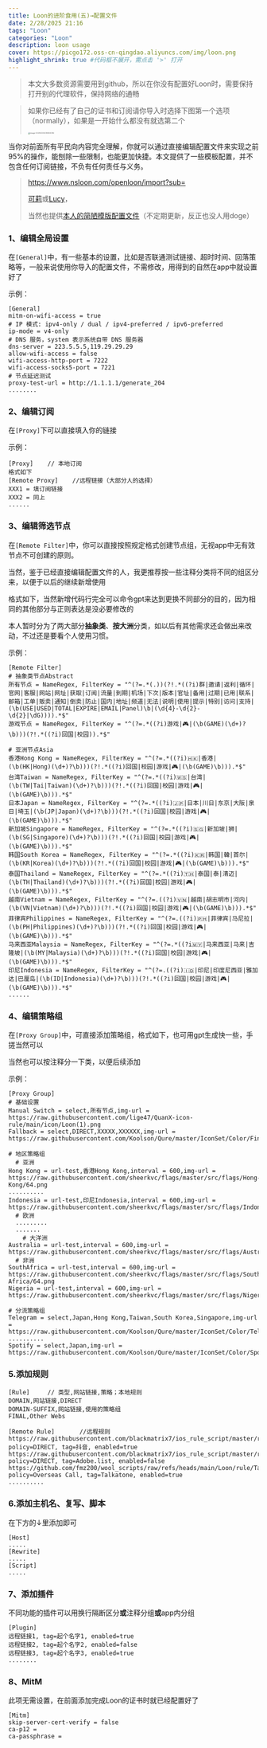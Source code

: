 ```yaml
---
title: Loon的进阶食用(五)→配置文件
date: 2/28/2025 21:16
tags: "Loon"
categories: "Loon"
description: loon usage
cover: https://picgo172.oss-cn-qingdao.aliyuncs.com/img/loon.png
highlight_shrink: true #代码框不展开，需点击 '>' 打开
---
```


> 本文大多数资源需要用到github，所以在你没有配置好Loon时，需要保持打开别的代理软件，保持网络的通畅

> 如果你已经有了自己的证书和订阅请你导入时选择下图第一个选项（normally），如果是一开始什么都没有就选第二个
>
> <img src="https://picgo172.oss-cn-qingdao.aliyuncs.com/img/image-20250226235824084.png" alt="image-20250226235824084" style="zoom:25%;" />

当你对前面所有平民向内容完全理解，你就可以通过直接编辑配置文件来实现之前95%的操作，能刨除一些限制，也能更加快捷。本文提供了一些模板配置，并不包含任何订阅链接，不负有任何责任与义务。

> https://www.nsloon.com/openloon/import?sub=
>
> [可莉](https://github.com/luestr/ProxyResource/blob/main/README.md)或[Lucy](https://www.nsloon.com/openloon/import?sub=https://raw.githubusercontent.com/Repcz/Tool/X/Loon/Loon.conf)，
>
> 当然也提供[本人的简陋模版配置文件](https://www.nsloon.com/openloon/import?sub=https://kvc-config.oss-cn-beijing.aliyuncs.com/loon/Loon_Template_by_sheerkvc.conf)（不定期更新，反正也没人用doge）

### 1、编辑全局设置

在`[General]`中，有一些基本的设置，比如是否联通测试链接、超时时间、回落策略等，一般来说使用你导入的配置文件，不需修改，用得到的自然在app中就设置好了

示例：

```config
[General]
mitm-on-wifi-access = true
# IP 模式: ipv4-only / dual / ipv4-preferred / ipv6-preferred
ip-mode = v4-only
# DNS 服务，system 表示系统自带 DNS 服务器
dns-server = 223.5.5.5,119.29.29.29
allow-wifi-access = false
wifi-access-http-port = 7222
wifi-access-socks5-port = 7221
# 节点延迟测试
proxy-test-url = http://1.1.1.1/generate_204
........
```

### 2、编辑订阅

在`[Proxy]`下可以直接填入你的链接  

示例：

```config
[Proxy]    // 本地订阅
格式如下
[Remote Proxy]    //远程链接（大部分人的选择）  
XXX1 = 填订阅链接
XXX2 = 同上
......
```

### 3、编辑筛选节点

在`[Remote Filter]`中，你可以直接按照规定格式创建节点组，无视app中无有效节点不可创建的原则。

当然，鉴于已经直接编辑配置文件的人，我更推荐按一些注释分类将不同的组区分来，以便于以后的继续新增使用

格式如下，当然新增代码行完全可以命令gpt来达到更换不同部分的目的，因为相同的其他部分与正则表达是没必要修改的

本人暂时分为了两大部分**抽象类**、**按大洲**分类，如以后有其他需求还会做出来改动，不过还是要看个人使用习惯。

示例：

```config
[Remote Filter]
# 抽象类节点Abstract
所有节点 = NameRegex, FilterKey = "^(?=.*(.))(?!.*((?i)群|邀请|返利|循环|官网|客服|网站|网址|获取|订阅|流量|到期|机场|下次|版本|官址|备用|过期|已用|联系|邮箱|工单|贩卖|通知|倒卖|防止|国内|地址|频道|无法|说明|使用|提示|特别|访问|支持|(\b(USE|USED|TOTAL|EXPIRE|EMAIL|Panel)\b|(\d{4}-\d{2}-\d{2}|\dG)))).*$"
游戏节点 = NameRegex, FilterKey = "^(?=.*((?i)游戏|🎮|(\b(GAME)(\d+)?\b)))(?!.*((?i)回国|校园)).*$"

# 亚洲节点Asia
香港Hong Kong = NameRegex, FilterKey = "^(?=.*((?i)🇭🇰|香港|(\b(HK|Hong)(\d+)?\b)))(?!.*((?i)回国|校园|游戏|🎮|(\b(GAME)\b))).*$"
台湾Taiwan = NameRegex, FilterKey = "^(?=.*((?i)🇼🇸|台湾|(\b(TW|Tai|Taiwan)(\d+)?\b)))(?!.*((?i)回国|校园|游戏|🎮|(\b(GAME)\b))).*$"
日本Japan = NameRegex, FilterKey = "^(?=.*((?i)🇯🇵|日本|川日|东京|大阪|泉日|埼玉|(\b(JP|Japan)(\d+)?\b)))(?!.*((?i)回国|校园|游戏|🎮|(\b(GAME)\b))).*$"
新加坡Singapore = NameRegex, FilterKey = "^(?=.*((?i)🇸🇬|新加坡|狮|(\b(SG|Singapore)(\d+)?\b)))(?!.*((?i)回国|校园|游戏|🎮|(\b(GAME)\b))).*$"
韩国South Korea = NameRegex, FilterKey = "^(?=.*((?i)🇰🇷|韩国|韓|首尔|(\b(KR|Korea)(\d+)?\b)))(?!.*((?i)回国|校园|游戏|🎮|(\b(GAME)\b))).*$"
泰国Thailand = NameRegex, FilterKey = "^(?=.*((?i)🇹🇭|泰国|泰|清迈|(\b(TH|Thailand)(\d+)?\b)))(?!.*((?i)回国|校园|游戏|🎮|(\b(GAME)\b))).*$"
越南Vietnam = NameRegex, FilterKey = "^(?=.((?i)🇻🇳|越南|胡志明市|河内|(\b(VN|Vietnam)(\d+)?\b)))(?!.*((?i)回国|校园|游戏|🎮|(\b(GAME)\b))).*$"
菲律宾Philippines = NameRegex, FilterKey = "^(?=.((?i)🇵🇭|菲律宾|马尼拉|(\b(PH|Philippines)(\d+)?\b)))(?!.*((?i)回国|校园|游戏|🎮|(\b(GAME)\b))).*$"
马来西亚Malaysia = NameRegex, FilterKey = "^(?=.*((?i🇲🇾|马来西亚|马来|吉隆坡|(\b(MY|Malaysia)(\d+)?\b)))(?!.*((?i)回国|校园|游戏|🎮|(\b(GAME)\b))).*$"
印尼Indonesia = NameRegex, FilterKey = "^(?=.((?i)🇮🇩|印尼|印度尼西亚|雅加达|巴厘岛|(\b(ID|Indonesia)(\d+)?\b)))(?!.*((?i)回国|校园|游戏|🎮|(\b(GAME)\b))).*$"
......
```

### 4、编辑策略组

在`[Proxy Group]`中，可直接添加策略组，格式如下，也可用gpt生成快一些，手搓当然可以

当然也可以按注释分一下类，以便后续添加

示例：

```config
[Proxy Group]
# 基础设置
Manual Switch = select,所有节点,img-url = https://raw.githubusercontent.com/lige47/QuanX-icon-rule/main/icon/Loon(1).png
Fallback = select,DIRECT,XXXXX,XXXXXX,img-url = https://raw.githubusercontent.com/Koolson/Qure/master/IconSet/Color/Final.png

# 地区策略组
  # 亚洲
Hong Kong = url-test,香港Hong Kong,interval = 600,img-url = https://raw.githubusercontent.com/sheerkvc/flags/master/src/flags/Hong-Kong/64.png
..........
Indonesia = url-test,印尼Indonesia,interval = 600,img-url = https://raw.githubusercontent.com/sheerkvc/flags/master/src/flags/Indonesia/64.png
  # 欧洲
  .........
  .......
    # 大洋洲
Australia = url-test,interval = 600,img-url = https://raw.githubusercontent.com/sheerkvc/flags/master/src/flags/Australia/64.png
  # 非洲
SouthAfrica = url-test,interval = 600,img-url = https://raw.githubusercontent.com/sheerkvc/flags/master/src/flags/South-Africa/64.png
Nigeria = url-test,interval = 600,img-url = https://raw.githubusercontent.com/sheerkvc/flags/master/src/flags/Nigeria/64.png

# 分流策略组
Telegram = select,Japan,Hong Kong,Taiwan,South Korea,Singapore,img-url = https://raw.githubusercontent.com/Koolson/Qure/master/IconSet/Color/Telegram.png
..........
Spotify = select,Japan,img-url = https://raw.githubusercontent.com/Koolson/Qure/master/IconSet/Color/Spotify.png

```

### 5.添加规则

```
[Rule]     // 类型,网站链接,策略；本地规则
DOMAIN,网站链接,DIRECT
DOMAIN-SUFFIX,网站链接,使用的策略组
FINAL,Other Webs

[Remote Rule]       //远程规则
https://raw.githubusercontent.com/blackmatrix7/ios_rule_script/master/rule/Loon/DouYin/DouYin.list, policy=DIRECT, tag=抖音, enabled=true
https://raw.githubusercontent.com/blackmatrix7/ios_rule_script/master/rule/Loon/Adobe/Adobe.list, policy=DIRECT, tag=Adobe.list, enabled=false
https://github.com/fmz200/wool_scripts/raw/refs/heads/main/Loon/rule/Talkatone.list, policy=Overseas Call, tag=Talkatone, enabled=true
..........
```

### 6.添加主机名、复写、脚本

在下方的↓里添加即可

```
[Host]
.....
[Rewrite]
.....
[Script]
.....
```

### 7、添加插件

不同功能的插件可以用换行隔断区分**或**注释分组**或**app内分组

```
[Plugin]
远程链接1, tag=起个名字1, enabled=true
远程链接2, tag=起个名字2, enabled=false
远程链接3, tag=起个名字3, enabled=true
........
```

### 8、MitM

此项无需设置，在前面添加完成Loon的证书时就已经配置好了

```
[Mitm]
skip-server-cert-verify = false
ca-p12 = 
ca-passphrase = 
```

